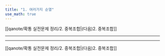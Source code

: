 ```yaml
---
title: "1. 여러가지 순열"
use_math: true
---
```


[[qanote/확통 실전문제 정리/2. 중복조합|(다음)2. 중복조합]]

***







***

[[qanote/확통 실전문제 정리/2. 중복조합|(다음)2. 중복조합]]
